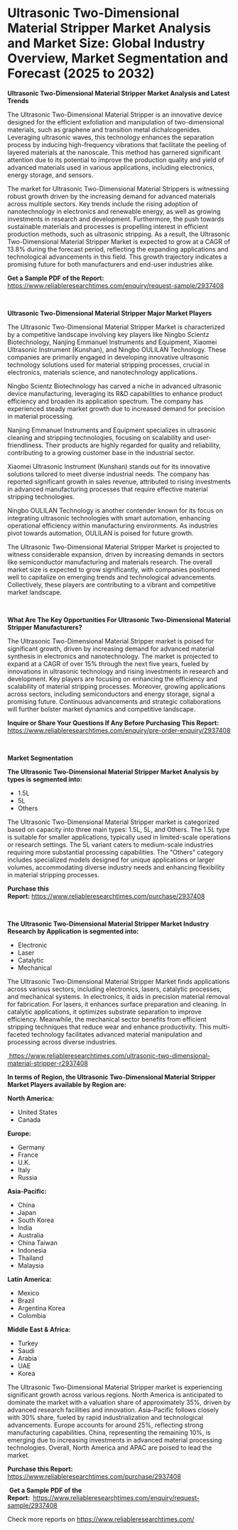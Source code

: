 <p><h1>Ultrasonic Two-Dimensional Material Stripper Market Analysis and Market Size: Global Industry Overview, Market Segmentation and Forecast (2025 to 2032)</h1></p><p><strong>Ultrasonic Two-Dimensional Material Stripper Market Analysis and Latest Trends</strong></p>
<p><p>The Ultrasonic Two-Dimensional Material Stripper is an innovative device designed for the efficient exfoliation and manipulation of two-dimensional materials, such as graphene and transition metal dichalcogenides. Leveraging ultrasonic waves, this technology enhances the separation process by inducing high-frequency vibrations that facilitate the peeling of layered materials at the nanoscale. This method has garnered significant attention due to its potential to improve the production quality and yield of advanced materials used in various applications, including electronics, energy storage, and sensors.</p><p>The market for Ultrasonic Two-Dimensional Material Strippers is witnessing robust growth driven by the increasing demand for advanced materials across multiple sectors. Key trends include the rising adoption of nanotechnology in electronics and renewable energy, as well as growing investments in research and development. Furthermore, the push towards sustainable materials and processes is propelling interest in efficient production methods, such as ultrasonic stripping. As a result, the Ultrasonic Two-Dimensional Material Stripper Market is expected to grow at a CAGR of 13.8% during the forecast period, reflecting the expanding applications and technological advancements in this field. This growth trajectory indicates a promising future for both manufacturers and end-user industries alike.</p></p>
<p><strong>Get a Sample PDF of the Report:&nbsp;</strong> <a href="https://www.reliableresearchtimes.com/enquiry/request-sample/2937408?utm_campaign=2199&utm_medium=2&utm_source=Github&utm_content=ia&utm_term=14032025&utm_id=ultrasonic-two-dimensional-material-stripper">https://www.reliableresearchtimes.com/enquiry/request-sample/2937408</a></p>
<p>&nbsp;</p>
<p><strong>Ultrasonic Two-Dimensional Material Stripper Major Market Players</strong></p>
<p><p>The Ultrasonic Two-Dimensional Material Stripper Market is characterized by a competitive landscape involving key players like Ningbo Scientz Biotechnology, Nanjing Emmanuel Instruments and Equipment, Xiaomei Ultrasonic Instrument (Kunshan), and Ningbo OULILAN Technology. These companies are primarily engaged in developing innovative ultrasonic technology solutions used for material stripping processes, crucial in electronics, materials science, and nanotechnology applications.</p><p>Ningbo Scientz Biotechnology has carved a niche in advanced ultrasonic device manufacturing, leveraging its R&D capabilities to enhance product efficiency and broaden its application spectrum. The company has experienced steady market growth due to increased demand for precision in material processing. </p><p>Nanjing Emmanuel Instruments and Equipment specializes in ultrasonic cleaning and stripping technologies, focusing on scalability and user-friendliness. Their products are highly regarded for quality and reliability, contributing to a growing customer base in the industrial sector.</p><p>Xiaomei Ultrasonic Instrument (Kunshan) stands out for its innovative solutions tailored to meet diverse industrial needs. The company has reported significant growth in sales revenue, attributed to rising investments in advanced manufacturing processes that require effective material stripping technologies.</p><p>Ningbo OULILAN Technology is another contender known for its focus on integrating ultrasonic technologies with smart automation, enhancing operational efficiency within manufacturing environments. As industries pivot towards automation, OULILAN is poised for future growth.</p><p>The Ultrasonic Two-Dimensional Material Stripper Market is projected to witness considerable expansion, driven by increasing demands in sectors like semiconductor manufacturing and materials research. The overall market size is expected to grow significantly, with companies positioned well to capitalize on emerging trends and technological advancements. Collectively, these players are contributing to a vibrant and competitive market landscape.</p></p>
<p>&nbsp;</p>
<p><strong>What Are The Key Opportunities For Ultrasonic Two-Dimensional Material Stripper Manufacturers?</strong></p>
<p><p>The Ultrasonic Two-Dimensional Material Stripper market is poised for significant growth, driven by increasing demand for advanced material synthesis in electronics and nanotechnology. The market is projected to expand at a CAGR of over 15% through the next five years, fueled by innovations in ultrasonic technology and rising investments in research and development. Key players are focusing on enhancing the efficiency and scalability of material stripping processes. Moreover, growing applications across sectors, including semiconductors and energy storage, signal a promising future. Continuous advancements and strategic collaborations will further bolster market dynamics and competitive landscape.</p></p>
<p><strong>Inquire or Share Your Questions If Any Before Purchasing This Report:</strong> <a href="https://www.reliableresearchtimes.com/enquiry/pre-order-enquiry/2937408?utm_campaign=2199&utm_medium=2&utm_source=Github&utm_content=ia&utm_term=14032025&utm_id=ultrasonic-two-dimensional-material-stripper">https://www.reliableresearchtimes.com/enquiry/pre-order-enquiry/2937408</a></p>
<p>&nbsp;</p>
<p><strong>Market Segmentation</strong></p>
<p><strong>The Ultrasonic Two-Dimensional Material Stripper Market Analysis by types is segmented into:</strong></p>
<p><ul><li>1.5L</li><li>5L</li><li>Others</li></ul></p>
<p><p>The Ultrasonic Two-Dimensional Material Stripper market is categorized based on capacity into three main types: 1.5L, 5L, and Others. The 1.5L type is suitable for smaller applications, typically used in limited-scale operations or research settings. The 5L variant caters to medium-scale industries requiring more substantial processing capabilities. The "Others" category includes specialized models designed for unique applications or larger volumes, accommodating diverse industry needs and enhancing flexibility in material stripping processes.</p></p>
<p><strong>Purchase this Report:&nbsp;</strong><a href="https://www.reliableresearchtimes.com/purchase/2937408?utm_campaign=2199&utm_medium=2&utm_source=Github&utm_content=ia&utm_term=14032025&utm_id=ultrasonic-two-dimensional-material-stripper">https://www.reliableresearchtimes.com/purchase/2937408</a></p>
<p>&nbsp;</p>
<p><strong>The Ultrasonic Two-Dimensional Material Stripper Market Industry Research by Application is segmented into:</strong></p>
<p><ul><li>Electronic</li><li>Laser</li><li>Catalytic</li><li>Mechanical</li></ul></p>
<p><p>The Ultrasonic Two-Dimensional Material Stripper Market finds applications across various sectors, including electronics, lasers, catalytic processes, and mechanical systems. In electronics, it aids in precision material removal for fabrication. For lasers, it enhances surface preparation and cleaning. In catalytic applications, it optimizes substrate separation to improve efficiency. Meanwhile, the mechanical sector benefits from efficient stripping techniques that reduce wear and enhance productivity. This multi-faceted technology facilitates advanced material manipulation and processing across diverse industries.</p></p>
<p><a href="https://www.reliableresearchtimes.com/ultrasonic-two-dimensional-material-stripper-r2937408?utm_campaign=2199&utm_medium=2&utm_source=Github&utm_content=ia&utm_term=14032025&utm_id=ultrasonic-two-dimensional-material-stripper">&nbsp;https://www.reliableresearchtimes.com/ultrasonic-two-dimensional-material-stripper-r2937408</a></p>
<p><strong>In terms of Region, the Ultrasonic Two-Dimensional Material Stripper Market Players available by Region are:</strong></p>
<p>
    <p> <strong> North America: </strong>
        <ul>
            <li>United States</li>
            <li>Canada</li>
        </ul>
        </p> 
    <p> <strong> Europe: </strong>
        <ul>
            <li>Germany</li>
            <li>France</li>
            <li>U.K.</li>
            <li>Italy</li>
            <li>Russia</li>
        </ul>
        </p> 
    <p> <strong> Asia-Pacific: </strong>
        <ul>
            <li>China</li>
            <li>Japan</li>
            <li>South Korea</li>
            <li>India</li>
            <li>Australia</li>
            <li>China Taiwan</li>
            <li>Indonesia</li>
            <li>Thailand</li>
            <li>Malaysia</li>
        </ul>
        </p> 
    <p> <strong> Latin America: </strong>
        <ul>
            <li>Mexico</li>
            <li>Brazil</li>
            <li>Argentina Korea</li>
            <li>Colombia</li>
        </ul>
        </p> 
    <p> <strong> Middle East & Africa: </strong>
        <ul>
            <li>Turkey</li>
            <li>Saudi</li>
            <li>Arabia</li>
            <li>UAE</li>
            <li>Korea</li>
        </ul>
    </p>
    </p>
<p><p>The Ultrasonic Two-Dimensional Material Stripper market is experiencing significant growth across various regions. North America is anticipated to dominate the market with a valuation share of approximately 35%, driven by advanced research facilities and innovation. Asia-Pacific follows closely with 30% share, fueled by rapid industrialization and technological advancements. Europe accounts for around 25%, reflecting strong manufacturing capabilities. China, representing the remaining 10%, is emerging due to increasing investments in advanced material processing technologies. Overall, North America and APAC are poised to lead the market.</p></p>
<p><strong>Purchase this Report: </strong><a href="https://www.reliableresearchtimes.com/purchase/2937408?utm_campaign=2199&utm_medium=2&utm_source=Github&utm_content=ia&utm_term=14032025&utm_id=ultrasonic-two-dimensional-material-stripper">https://www.reliableresearchtimes.com/purchase/2937408</a></p>
<p>&nbsp;<strong>Get a Sample PDF of the Report:&nbsp;&nbsp;</strong><a href="https://www.reliableresearchtimes.com/enquiry/request-sample/2937408?utm_campaign=2199&utm_medium=2&utm_source=Github&utm_content=ia&utm_term=14032025&utm_id=ultrasonic-two-dimensional-material-stripper">https://www.reliableresearchtimes.com/enquiry/request-sample/2937408</a></p>
<p><strong></strong></p>
<p>Check more reports on <a href="https://www.reliableresearchtimes.com/?utm_campaign=2199&utm_medium=2&utm_source=Github&utm_content=ia&utm_term=14032025&utm_id=ultrasonic-two-dimensional-material-stripper">https://www.reliableresearchtimes.com/</a></p>